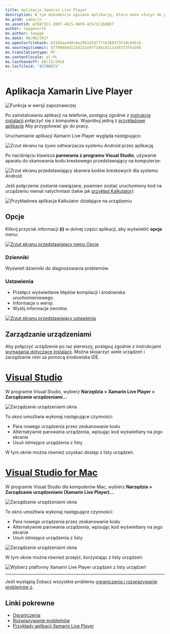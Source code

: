 ```yaml
---
title: Aplikacja Xamarin Live Player
description: W tym dokumencie opisano aplikację, która może służyć do podgląd zmian kodu na żywo na urządzeniu aplikacji Xamarin Live Player. Omówiono w nim instalacji, przykłady, dzienniki, ustawienia, zarządzanie urządzeniami i nie tylko.
ms.prod: xamarin
ms.assetid: A7EB73C1-38D7-46C5-9AF6-4C571C168BE7
author: topgenorth
ms.author: toopge
ms.date: 08/08/2017
ms.openlocfilehash: b3166aa440cbe2981d597771b360373fadc6451b
ms.sourcegitcommit: 47709db4d115d221e97f18bc8111c95723f6cb9b
ms.translationtype: MT
ms.contentlocale: pl-PL
ms.lasthandoff: 08/13/2018
ms.locfileid: "43780672"
---
```

# <a name="xamarin-live-player-app"></a>Aplikacja Xamarin Live Player

![Funkcja w wersji zapoznawczej](~/media/shared/preview.png)

Po zainstalowaniu aplikacji na telefonie, postępuj zgodnie z [instrukcje instalacji](~/tools/live-player/install.md) połączyć się z komputera. Wypróbuj jedną z [przykładowe aplikacje](~/tools/live-player/samples.md) Aby przygotować go do pracy.

Uruchamianie aplikacji Xamarin Live Player wygląda następująco:

![Zrzut ekranu na żywo odtwarzacza systemu Android przez aplikację](player-images/app-android-sml.png)

Po naciśnięciu klawisza **parowania z programu Visual Studio**, używanie aparatu do skanowania kodu kreskowego przedstawiający na komputerze:

![Zrzut ekranu przedstawiający skanera kodów kreskowych dla systemu Android](player-images/scan-android-sml.png)

Jeśli połączenie zostanie nawiązane, powinien zostać uruchomiony kod na urządzeniu niemal natychmiast (takie jak [przykład Kalkulator](https://developer.xamarin.com/samples/mobile/LivePlayer/BasicCalculator)):

![Przykładowa aplikacja Kalkulator działające na urządzeniu](player-images/basic-calculator-sml.png)

## <a name="options"></a>Opcje

Kliknij przycisk informacji **(i)** w dolnej części aplikacji, aby wyświetlić **opcje** menu:

[![Zrzut ekranu przedstawiający menu Opcje](player-images/options-sml.png)](player-images/options.png#lightbox)

### <a name="logs"></a>Dzienniki

Wyświetl dzienniki do diagnozowania problemów.

### <a name="settings"></a>Ustawienia

- Przełącz wyświetlanie błędów kompilacji i środowiska uruchomieniowego.
- Informacje o wersji.
- Wyślij informacje zwrotne.

[![Zrzut ekranu przedstawiający ustawienia](player-images/settings-sml.png)](player-images/settings.png#lightbox)

## <a name="managing-devices"></a>Zarządzanie urządzeniami

Aby połączyć urządzenie po raz pierwszy, postępuj zgodnie z instrukcjami [wymagania dotyczące instalacji](~/tools/live-player/install.md). Można skojarzyć wiele urządzeń i zarządzanie nimi za pomocą środowiska IDE.

# <a name="visual-studiotabwindows"></a>[Visual Studio](#tab/windows)

W programie Visual Studio, wybierz **Narzędzia > Xamarin Live Player > Zarządzanie urządzeniami...**

![Zarządzanie urządzeniami okna](player-images/manage-tools-menu-vs.png)

To okno umożliwia wykonaj następujące czynności:

- Para nowego urządzenia przez zeskanowanie kodu
- Alternatywnie parowania urządzenia, wpisując kod wyświetlany na jego ekranie
- Usuń istniejące urządzenia z listy

W tym oknie można również uzyskać dostęp z listy urządzeń.

# <a name="visual-studio-for-mactabmacos"></a>[Visual Studio for Mac](#tab/macos)

W programie Visual Studio dla komputerów Mac, wybierz **Narzędzia > Zarządzanie urządzeniami (Xamarin Live Player)...**

![Zarządzanie urządzeniami okna](player-images/manage-tools-menu.png)

To okno umożliwia wykonaj następujące czynności:

- Para nowego urządzenia przez zeskanowanie kodu
- Alternatywnie parowania urządzenia, wpisując kod wyświetlany na jego ekranie
- Usuń istniejące urządzenia z listy

![Zarządzanie urządzeniami okna](player-images/manage.png)

W tym oknie można również przejść, korzystając z listy urządzeń:

![Wybierz platformy Xamarin Live Player urządzeń z listy urządzeń](player-images/manage-device-menu.png)

-----

Jeśli wystąpią Zobacz wszystkie problemy [ograniczenia i rozwiązywanie problemów z](~/tools/live-player/troubleshooting.md).

## <a name="related-links"></a>Linki pokrewne

- [Ograniczenia](~/tools/live-player/limitations.md)
- [Rozwiązywanie problemów](~/tools/live-player/troubleshooting.md)
- [Przykłady aplikacji Xamarin Live Player](samples.md)
